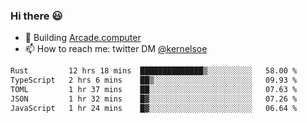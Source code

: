 ### Hi there 😃

- 🔨 Building [Arcade.computer](https://arcade.computer)
- 📫 How to reach me: twitter DM [@kernelsoe](https://twitter.com/kernelsoe)

<!--START_SECTION:waka-->

```txt
Rust         12 hrs 18 mins  ██████████████▒░░░░░░░░░░   58.00 %
TypeScript   2 hrs 6 mins    ██▒░░░░░░░░░░░░░░░░░░░░░░   09.93 %
TOML         1 hr 37 mins    ██░░░░░░░░░░░░░░░░░░░░░░░   07.63 %
JSON         1 hr 32 mins    █▓░░░░░░░░░░░░░░░░░░░░░░░   07.26 %
JavaScript   1 hr 24 mins    █▓░░░░░░░░░░░░░░░░░░░░░░░   06.64 %
```

<!--END_SECTION:waka-->
